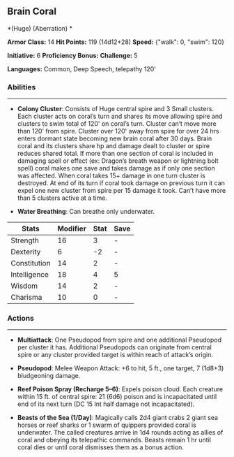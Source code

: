 ## Brain Coral
*(Huge) (Aberration) *

**Armor Class:** 14
**Hit Points:** 119 (14d12+28)
**Speed:** {"walk": 0, "swim": 120}

**Initiative:** 6
**Proficiency Bonus:**
**Challenge:** 5

**Languages:** Common, Deep Speech, telepathy 120'

### Abilities
 --- 
- **Colony Cluster**: Consists of Huge central spire and 3 Small clusters. Each cluster acts on coral’s turn and shares its move allowing spire and clusters to swim total of 120' on coral’s turn. Cluster can’t move more than 120' from spire. Cluster over 120' away from spire for over 24 hrs enters dormant state becoming new brain coral after 30 days. Brain coral and its clusters share hp and damage dealt to cluster or spire reduces shared total. If more than one section of coral is included in damaging spell or effect (ex: Dragon’s breath weapon or lightning bolt spell) coral makes one save and takes damage as if only one section was affected. When coral takes 15+ damage in one turn cluster is destroyed. At end of its turn if coral took damage on previous turn it can expel one new cluster from spire per 15 damage it took. Can’t have more than 5 clusters active at a time.

- **Water Breathing**: Can breathe only underwater.



| Stats | Modifier | Stat | Save
| ---- | ---- | ---- | ---- |
| Strength | 16 | 3 | - |
| Dexterity | 6 | -2 | - |
| Constitution | 14 | 2 | - |
| Intelligence | 18 | 4 | 5 |
| Wisdom | 14 | 2 | - |
| Charisma | 10 | 0 | - |

### Actions
 --- 
- **Multiattack**: One Pseudopod from spire and one additional Pseudopod per cluster it has. Additional Pseudopods can originate from central spire or any cluster provided target is within reach of attack’s origin.

- **Pseudopod**: Melee Weapon Attack: +6 to hit, 5 ft., one target, 7 (1d8+3) bludgeoning damage.

- **Reef Poison Spray (Recharge 5–6)**: Expels poison cloud. Each creature within 15 ft. of central spire: 21 (6d6) poison and is incapacitated until end of its next turn (DC 15 Int half damage not incapacitated).

- **Beasts of the Sea (1/Day)**: Magically calls 2d4 giant crabs 2 giant sea horses or reef sharks or 1 swarm of quippers provided coral is underwater. The called creatures arrive in 1d4 rounds acting as allies of coral and obeying its telepathic commands. Beasts remain 1 hr until coral dies or until coral dismisses them as a bonus action.

